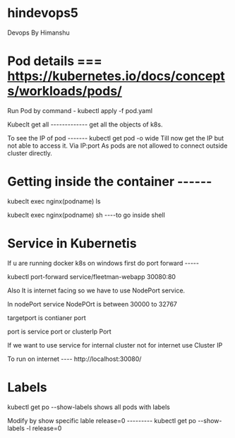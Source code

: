 # hindevops5
Devops By Himanshu 
# Pod details === https://kubernetes.io/docs/concepts/workloads/pods/
Run Pod by command - kubectl apply -f pod.yaml 

Kubeclt get all ------------- get all the objects of k8s. 

To see the IP of pod ------- kubectl get pod -o wide   Till now get the IP but not able to access it. Via IP:port As pods are not allowed to connect outside cluster directly. 

# Getting inside the container ------
kubeclt exec nginx(podname)  ls 

kubeclt exec nginx(podname) sh          ----to go inside shell 

# Service in Kubernetis 
If u are running docker k8s on windows first do port forward -----

kubectl port-forward service/fleetman-webapp 30080:80

Also It is internet facing so we have to use NodePort service. 

In nodePort service NodePOrt is between 30000 to 32767

targetport is contianer port 

port is service port or clusterIp Port

If we want to use service for internal cluster not for internet use Cluster IP

To run on internet ---- http://localhost:30080/


# Labels 
kubectl get po --show-labels         shows all pods with labels 

Modify by show specific lable release=0 --------- kubectl get po --show-labels -l release=0 
